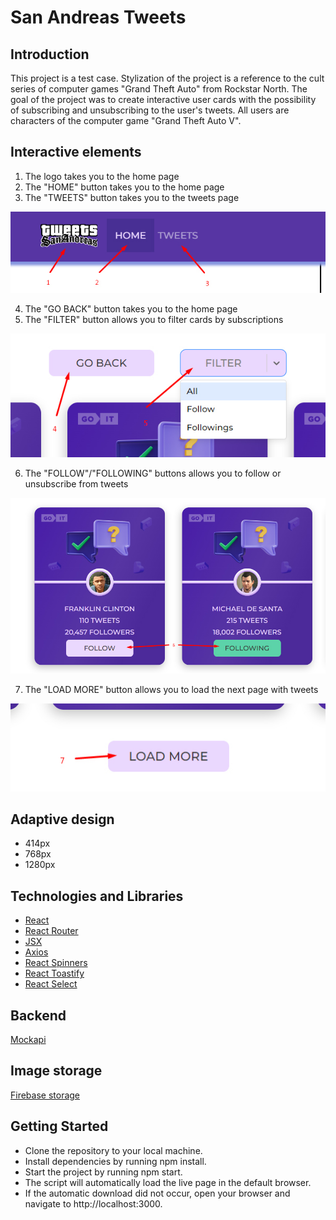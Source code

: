 # San Andreas Tweets
## Introduction
This project is a test case. Stylization of the project is a reference to the cult series of computer games "Grand Theft Auto" from Rockstar North. The goal of the project was to create interactive user cards with the possibility of subscribing and unsubscribing to the user's tweets. All users are characters of the computer game "Grand Theft Auto V".

## Interactive elements
1. The logo takes you to the home page
2. The "HOME" button takes you to the home page
3. The "TWEETS" button takes you to the tweets page

![](./assets/screenshot1.jpg)

4. The "GO BACK" button takes you to the home page
5. The "FILTER" button allows you to filter cards by subscriptions

![](./assets/screenshot2.jpg)

6. The "FOLLOW"/"FOLLOWING" buttons allows you to follow or unsubscribe from tweets

![](./assets/screenshot3.jpg)

7. The "LOAD MORE" button allows you to load the next page with tweets

![](./assets/screenshot4.jpg)

## Adaptive design
* 414px
* 768px
* 1280px

## Technologies and Libraries
* [React](https://react.dev/)
* [React Router](https://www.npmjs.com/package/react-router)
* [JSX](https://react.dev/learn/writing-markup-with-jsx)
* [Axios](https://www.npmjs.com/package/axios)
* [React Spinners](https://www.npmjs.com/package/react-spinners)
* [React Toastify](https://www.npmjs.com/package/react-toastify)
* [React Select](https://www.npmjs.com/package/react-select)

## Backend
[Mockapi](https://mockapi.io/)

## Image storage
[Firebase storage](https://firebase.google.com/)

## Getting Started
* Clone the repository to your local machine.
* Install dependencies by running npm install.
* Start the project by running npm start.
* The script will automatically load the live page in the default browser.
* If the automatic download did not occur, open your browser and navigate to http://localhost:3000.

